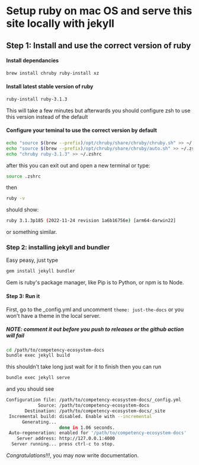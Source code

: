 # Setup ruby on mac OS and serve this site locally with jekyll

## Step 1: Install and use the correct version of ruby

#### Install dependancies

```bash
brew install chruby ruby-install xz
```

#### Install latest stable version of ruby
```bash
ruby-install ruby-3.1.3
```

This will take a few minutes but afterwards you should configure zsh to use this version instead of the default

#### Configure your teminal to use the correct version by default

```bash
echo "source $(brew --prefix)/opt/chruby/share/chruby/chruby.sh" >> ~/.zshrc
echo "source $(brew --prefix)/opt/chruby/share/chruby/auto.sh" >> ~/.zshrc
echo "chruby ruby-3.1.3" >> ~/.zshrc
```
after this you can exit out and open a new terminal or type:
```bash 
source .zshrc
```
then
```bash
ruby -v
```
should show:
```bash
ruby 3.1.3p185 (2022-11-24 revision 1a6b16756e) [arm64-darwin22]
```
or something similar.

### Step 2: installing jekyll and bundler

Easy peasy, just type 
```bash
gem install jekyll bundler
```

Gem is ruby's package manager, like Pip is to Python, or npm is to Node.

#### Step 3: Run it

First, go to the _config.yml and uncomment `theme: just-the-docs` or you won't have a theme in the local server.

##### NOTE: comment it out before you push to releases or the github action will fail

```bash
cd /path/to/competency-ecosystem-docs
bundle exec jekyll build
```

this shouldn't take long just wait for it to finish then you can run

```bash
bundle exec jekyll serve
```

and you should see 

```bash
Configuration file: /path/to/competency-ecosystem-docs/_config.yml
            Source: /path/to/competency-ecosystem-docs
       Destination: /path/to/competency-ecosystem-docs/_site
 Incremental build: disabled. Enable with --incremental
      Generating... 
                    done in 1.06 seconds.
 Auto-regeneration: enabled for '/path/to/competency-ecosystem-docs'
    Server address: http://127.0.0.1:4000
  Server running... press ctrl-c to stop.
```

*Congratulations!!!*, you may now write documentation.

